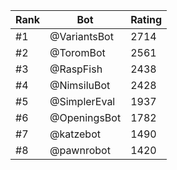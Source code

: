 Rank|Bot|Rating
---|---|---
#1|@VariantsBot|2714
#2|@ToromBot|2561
#3|@RaspFish|2438
#4|@NimsiluBot|2428
#5|@SimplerEval|1937
#6|@OpeningsBot|1782
#7|@katzebot|1490
#8|@pawnrobot|1420
